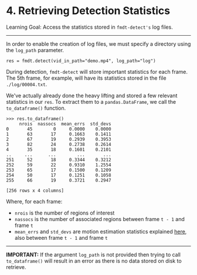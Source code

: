 # 4. Retrieving Detection Statistics

Learning Goal: Access the statistics stored in `fmdt-detect's` log files.

---

In order to enable the creation of log files, we must specify a directory using the `log_path` parameter.

```
res = fmdt.detect(vid_in_path="demo.mp4", log_path="log")
```

During detection, `fmdt-detect` will store important statistics for each frame. The 5th frame, for example, will have its statistics stored in the file `./log/00004.txt`.

We've actually already done the heavy lifting and stored a few relevant statistics in our `res`. To extract them to a `pandas.DataFrame`, we call the `to_dataframe()` function.

```
>>> res.to_dataframe()
     nrois  nassocs  mean_errs  std_devs
0       45        0     0.0000    0.0000
1       63       17     0.1663    0.1411
2       67       19     0.2939    0.3953
3       82       24     0.2738    0.2614
4       35       18     0.1601    0.2101
..     ...      ...        ...       ...
251     52       18     0.3344    0.3212
252     59       22     0.9310    1.2554
253     65       17     0.1500    0.1209
254     50       17     0.1251    0.1058
255     66       19     0.3721    0.2947

[256 rows x 4 columns]
```

Where, for each frame:

- `nrois` is the number of regions of interest 
- `nassocs` is the number of associated regions between frame `t - 1` and frame `t`
- `mean_errs` and `std_devs` are motion estimation statistics explained [here](https://fmdt.readthedocs.io/en/latest/user/usage/detect.html#detect-log-path), also between frame `t - 1` and frame `t`

---
**IMPORTANT:** If the argument `log_path` is not provided then trying to call `to_dataframe()` will result in an error as there is no data stored on disk to retrieve.


